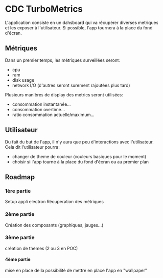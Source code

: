 # CDC TurboMetrics

L'application consiste en un dahsboard qui va récupérer diverses metriques et les exposer à l'utilisateur. Si possible, l'app tournera à la place du fond d'écran.

## Métriques

Dans un premier temps, les métriques surveillées seront:
- cpu
- ram
- disk usage
- network I/O
(d'autres seront surement rajoutées plus tard)

Plusieurs manières de display des metrics seront utilisées:
- consommation instantanée...
- consommation overtime...
- ratio consommation actuelle/maximum...

## Utilisateur

Du fait du but de l'app, il n'y aura que peu d'interactions avec l'utilisateur.
Cela dit l'utilisateur pourra:
- changer de theme de couleur (couleurs basiques pour le moment)
- choisir si l'app tourne à la place du fond d'écran ou au premier plan

## Roadmap

### 1ère partie

Setup appli electron
Récupération des métriques

### 2ème partie

Création des composants (graphiques, jauges...)

### 3ème partie

création de thèmes (2 ou 3 en POC)

#### 4ème partie

mise en place de la possibilité de mettre en place l'app en "wallpaper"
